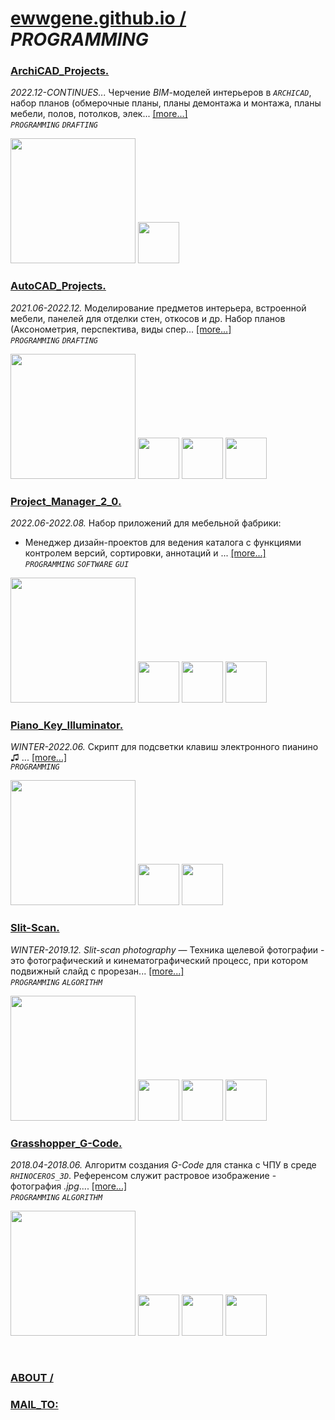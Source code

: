 ﻿# [ewwgene.github.io /](https://ewwgene.github.io/) _PROGRAMMING_ 
### [ArchiCAD_Projects.](https://ewwgene.github.io/ArchiCAD_Projects)
_2022.12-CONTINUES..._
Черчение _BIM_-моделей интерьеров в _`ARCHICAD`_, набор планов (обмерочные планы, планы демонтажа и монтажа, планы мебели, полов, потолков, элек... [[more...]](https://ewwgene.github.io/ArchiCAD_Projects/#text) <br>
_`PROGRAMMING`_ _`DRAFTING`_ 

<a href="https://ewwgene.github.io/ArchiCAD_Projects/#000"><img src="https://ewwgene.github.io/ArchiCAD_Projects/000.jpg" height="200"></a> <a href="https://ewwgene.github.io/ArchiCAD_Projects/#114"><img src="https://ewwgene.github.io/ArchiCAD_Projects/114.jpg" height="66"></a> 


### [AutoCAD_Projects.](https://ewwgene.github.io/AutoCAD_Projects)
_2021.06-2022.12._
Моделирование предметов интерьера, встроенной мебели, панелей для отделки стен, откосов и др. Набор планов (Аксонометрия, перспектива, виды спер... [[more...]](https://ewwgene.github.io/AutoCAD_Projects/#text) <br>
_`PROGRAMMING`_ _`DRAFTING`_ 

<a href="https://ewwgene.github.io/AutoCAD_Projects/#000"><img src="https://ewwgene.github.io/AutoCAD_Projects/000.jpg" height="200"></a> <a href="https://ewwgene.github.io/AutoCAD_Projects/#307"><img src="https://ewwgene.github.io/AutoCAD_Projects/307.jpg" height="66"></a> <a href="https://ewwgene.github.io/AutoCAD_Projects/#309"><img src="https://ewwgene.github.io/AutoCAD_Projects/309.jpg" height="66"></a> <a href="https://ewwgene.github.io/AutoCAD_Projects/#339"><img src="https://ewwgene.github.io/AutoCAD_Projects/339.jpg" height="66"></a> 


### [Project_Manager_2_0.](https://ewwgene.github.io/Project_Manager_2_0)
_2022.06-2022.08._
Набор приложений для мебельной фабрики:
  + Менеджер дизайн-проектов для ведения каталога с функциями контролем версий, сортировки, аннотаций и ... [[more...]](https://ewwgene.github.io/Project_Manager_2_0/#text) <br>
_`PROGRAMMING`_ _`SOFTWARE`_ _`GUI`_ 

<a href="https://ewwgene.github.io/Project_Manager_2_0/#000"><img src="https://ewwgene.github.io/Project_Manager_2_0/000.jpg" height="200"></a> <a href="https://ewwgene.github.io/Project_Manager_2_0/#115"><img src="https://ewwgene.github.io/Project_Manager_2_0/115.jpg" height="66"></a> <a href="https://ewwgene.github.io/Project_Manager_2_0/#113"><img src="https://ewwgene.github.io/Project_Manager_2_0/113.jpg" height="66"></a> <a href="https://ewwgene.github.io/Project_Manager_2_0/#112"><img src="https://ewwgene.github.io/Project_Manager_2_0/112.jpg" height="66"></a> 


### [Piano_Key_Illuminator.](https://ewwgene.github.io/Piano_Key_Illuminator)
_WINTER-2022.06._
Скрипт для подсветки клавиш электронного пианино &#9835; ... [[more...]](https://ewwgene.github.io/Piano_Key_Illuminator/#text) <br>
_`PROGRAMMING`_ 

<a href="https://ewwgene.github.io/Piano_Key_Illuminator/#000"><img src="https://ewwgene.github.io/Piano_Key_Illuminator/000.gif" height="200"></a> <a href="https://ewwgene.github.io/Piano_Key_Illuminator/#300"><img src="https://ewwgene.github.io/Piano_Key_Illuminator/300.gif" height="66"></a> <a href="https://ewwgene.github.io/Piano_Key_Illuminator/#111"><img src="https://ewwgene.github.io/Piano_Key_Illuminator/111.jpg" height="66"></a> 


### [Slit-Scan.](https://ewwgene.github.io/Slit-Scan)
_WINTER-2019.12._
_Slit-scan photography_ — Техника щелевой фотографии - это фотографический и кинематографический процесс, при котором подвижный слайд с прорезан... [[more...]](https://ewwgene.github.io/Slit-Scan/#text) <br>
_`PROGRAMMING`_ _`ALGORITHM`_ 

<a href="https://ewwgene.github.io/Slit-Scan/#000"><img src="https://ewwgene.github.io/Slit-Scan/000.jpg" height="200"></a> <a href="https://ewwgene.github.io/Slit-Scan/#305"><img src="https://ewwgene.github.io/Slit-Scan/305.jpg" height="66"></a> <a href="https://ewwgene.github.io/Slit-Scan/#113"><img src="https://ewwgene.github.io/Slit-Scan/113.jpg" height="66"></a> <a href="https://ewwgene.github.io/Slit-Scan/#110"><img src="https://ewwgene.github.io/Slit-Scan/110.jpg" height="66"></a> 


### [Grasshopper_G-Code.](https://ewwgene.github.io/Grasshopper_G-Code)
_2018.04-2018.06._
Алгоритм создания _G-Code_ для станка с ЧПУ в среде _`RHINOCEROS_3D`_. Референсом служит растровое изображение - фотография _.jpg_.... [[more...]](https://ewwgene.github.io/Grasshopper_G-Code/#text) <br>
_`PROGRAMMING`_ _`ALGORITHM`_ 

<a href="https://ewwgene.github.io/Grasshopper_G-Code/#000"><img src="https://ewwgene.github.io/Grasshopper_G-Code/000.jpg" height="200"></a> <a href="https://ewwgene.github.io/Grasshopper_G-Code/#115"><img src="https://ewwgene.github.io/Grasshopper_G-Code/115.jpg" height="66"></a> <a href="https://ewwgene.github.io/Grasshopper_G-Code/#305"><img src="https://ewwgene.github.io/Grasshopper_G-Code/305.jpg" height="66"></a> <a href="https://ewwgene.github.io/Grasshopper_G-Code/#113"><img src="https://ewwgene.github.io/Grasshopper_G-Code/113.jpg" height="66"></a> 

<br> 

### [ABOUT /](https://ewwgene.github.io/ABOUT)
### [MAIL_TO:](mailto:r0cam@me.com)